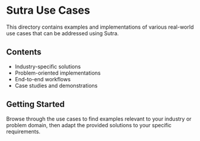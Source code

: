# Sutra Use Cases

This directory contains examples and implementations of various real-world use cases that can be addressed using Sutra.

## Contents

- Industry-specific solutions
- Problem-oriented implementations
- End-to-end workflows
- Case studies and demonstrations

## Getting Started

Browse through the use cases to find examples relevant to your industry or problem domain, then adapt the provided solutions to your specific requirements.
